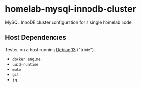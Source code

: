 # homelab-mysql-innodb-cluster
MySQL InnoDB cluster configuration for a single homelab node

## Host Dependencies
Tested on a host running [Debian 13](https://www.debian.org/releases/trixie/release-notes/) ("trixie").

- [`docker engine`](https://docs.docker.com/engine/install/ubuntu/#install-using-the-repository)
- `uuid-runtime`
- `make`
- `git`
- `jq`
